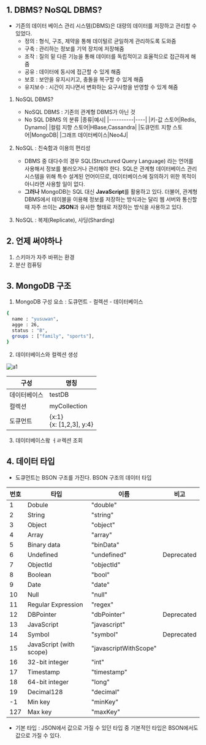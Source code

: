 ## 1. DBMS? NoSQL DBMS?
- 기존의 데이터 베이스 관리 시스템(DBMS)은 대량의 데이터를 저장하고 관리할 수 있었다.
   - 정의 : 형식, 구조, 제약을 통해 데이털르 균일하게 관리하도록 도와줌
   - 구축 : 관리하는 정보를 기억 장치에 저장해줌
   - 조작 : 질의 밑 다른 기능을 통해 데이터를 독립적이고 효율적으로 접근하게 해줌
   - 공유 : 데이터에 동시에 접근할 수 있게 해줌
   - 보호 : 보안을 유지시키고, 충돌을 복구할 수 있게 해줌
   - 유지보수 : 시간이 지나면서 변화하는 요구사항을 반영할 수 있게 해줌

1. NoSQL DBMS?
   - NoSQL DBMS : 기존의 관계형 DBMS가 아닌 것
   - No SQL DBMS 의 분류
   |종류|예시|
   |----------|----|
   |키-값 스토어|Redis, Dynamo|
   |컬럼 지향 스토어|HBase,Cassandra|
   |도큐먼트 지향 스토어|MongoDB|
   |그래프 데이터베이스|Neo4J|

2. NoSQL : 친숙함과 이용의 편리성
   - DBMS 중 대다수의 경우 SQL(Structured Query Language) 라는 언어를 사용해서 정보를 불러오거나 관리해야 한다. SQL은 관계형 데이터베이스 관리 시스템을 위해 특수 설계된 언어이므로, 데이터베이스에 질의하기 위한 목적이 아니라면 사용할 일이 없다.
   - <b>그러나</b> MongoDB는 SQL 대신 <b>JavaScript</B>를 활용하고 있다. 더불어, 관계형 DBMS에서 테이블을 이용해 정보를 저장하는 방식과는 달리 웹 서버와 통신할 때 자주 쓰이는 <b>JSON</b>과 유사한 형태로 저장하는 방식을 사용하고 있다.
   
3. NoSQL : 복제(Replicate), 샤딩(Sharding)

## 2. 언제 써야하나

1. 스키마가 자주 바뀌는 환경
2. 분산 컴퓨팅 

## 3. MongoDB 구조

1. MongoDB 구성 요소 : 도큐먼트 - 컬렉션 - 데이터베이스

```sh
{
  name : "yusuwan",
  agge : 26,
  status : "B",
  groups : ["family", "sports"],
}
```

2. 데이터베이스와 컬렉션 생성

![a1](https://img1.daumcdn.net/thumb/R1280x0/?scode=mtistory2&fname=https%3A%2F%2Fblog.kakaocdn.net%2Fdn%2FlVkU6%2FbtqF5zW22bE%2F42ehjv4FyU5ictDg1CJ4IK%2Fimg.png)

|구성|명칭|
|----------|----|
|데이터베이스|testDB|
|컬렉션|myCollection|
|도큐먼트|{x:1} <br>{x: [1,2,3], y:4} |

3. 데이터베이스왘 ㅓㄹ렉션 조회

## 4. 데이터 타입

- 도큐먼트는 BSON 구조를 가진다. BSON 구조의 데이터 타입

|번호|타입|이름|비고|
|---|---|---|---|
|1|Dobule|"double"| |
|2|String|"string"| |
|3|Object|"object"| |
|4|Array|"array"| |
|5|Binary data|"binData"| |
|6|Undefined|"undefined"| Deprecated|
|7|ObjectId|"objectId"| |
|8|Boolean|"bool"| |
|9|Date|"date"| |
|10|Null|"null"| |
|11|Regular Expression|"regex"| |
|12|DBPointer|"dbPointer"|Deprecated |
|13|JavaScript|"javascript"| |
|14|Symbol|"symbol"|Deprecated|
|15|JavaScript (with scope)|"javascriptWithScope"| |
|16|32-bit integer|"int"| |
|17|Timestamp|"timestamp"| |
|18|64-bit integer|"long"| |
|19|Decimal128|"decimal"| |
|-1|Min key|"minKey"| |
|127|Max key|"maxKey"| |


- 기본 타입 : JSON에서 값으로 가질 수 있던 타입 중 기본적인 타입은 BSON에서도 값으로 가질 수 있다.
